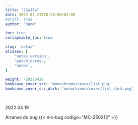 ```yaml
---
title: "22w17a"
date: 2022-04-21T20:20:00+02:00
#draft: true
author: 'Ran#'

toc: true
collapsible_toc: true

slug: 'notas'
aliases: [
    'notas_version',
    'patch_notes',
    'notes',
]

weight: -20220420
bookcase_cover_src: 'monochrome/cover/list.png'
bookcase_cover_src_dark: 'monochrome/cover/list_dark.png'

---
```


2022 04 19

Arranxo do bug {{< mc-bug codigo="MC-250312" >}}
